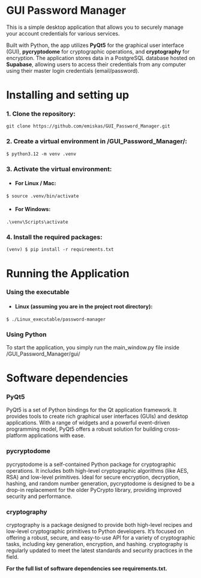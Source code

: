 GUI Password Manager
===
This is a simple desktop application that allows you to securely manage your account credentials for various services. 

Built with Python, the app utilizes **PyQt5** for the graphical user interface (GUI), **pycryptodome** for cryptographic operations, and **cryptography** for encryption. The application stores data in a PostgreSQL database hosted on **Supabase**, allowing users to access their credentials from any computer using their master login credentials (email/password).

Installing and setting up
===
### 1. Clone the repository:
```
git clone https://github.com/emiskas/GUI_Password_Manager.git
```

### 2. Create a virtual environment in /GUI_Password_Manager/:
```
$ python3.12 -m venv .venv
```

### 3. Activate the virtual environment:

- #### For Linux / Mac:
```
$ source .venv/bin/activate
```

- #### For Windows:
```
.\venv\Scripts\activate
```

### 4. Install the required packages:
```
(venv) $ pip install -r requirements.txt
```

Running the Application
===
### Using the executable
- #### Linux (assuming you are in the project root directory):
```
$ ./Linux_executable/password-manager
```

### Using Python
To start the application, you simply run the main_window.py file inside /GUI_Password_Manager/gui/

Software dependencies
===

### PyQt5
PyQt5 is a set of Python bindings for the Qt application framework. It provides tools to create rich graphical user interfaces (GUIs) and desktop applications. With a range of widgets and a powerful event-driven programming model, PyQt5 offers a robust solution for building cross-platform applications with ease.

### pycryptodome
pycryptodome is a self-contained Python package for cryptographic operations. It includes both high-level cryptographic algorithms (like AES, RSA) and low-level primitives. Ideal for secure encryption, decryption, hashing, and random number generation, pycryptodome is designed to be a drop-in replacement for the older PyCrypto library, providing improved security and performance.

### cryptography
cryptography is a package designed to provide both high-level recipes and low-level cryptographic primitives to Python developers. It’s focused on offering a robust, secure, and easy-to-use API for a variety of cryptographic tasks, including key generation, encryption, and hashing. cryptography is regularly updated to meet the latest standards and security practices in the field.

**For the full list of software dependencies see requirements.txt.**


